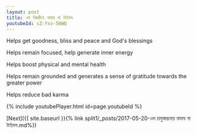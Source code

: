 ```yaml
---
layout: post
title: ওম বিষ্কম্ভীযে নামায গা টাইমস
youtubeId: sZ-Ysv-58WQ
---
```

 
 
Helps get goodness, bliss and peace and God's blessings
 
Helps remain focused, help generate inner energy 
 
Helps boost physical and mental health 
 
Helps remain grounded and generates a sense of gratitude towards the greater power 
 
Helps reduce bad karma
 
 
 
 


{% include youtubePlayer.html id=page.youtubeId %}
 
[Next]({{ site.baseurl }}{% link  split1/_posts/2017-05-20-ওম চামুস্তাম্ভনায় নামায গা টাইমস.md%})
 
